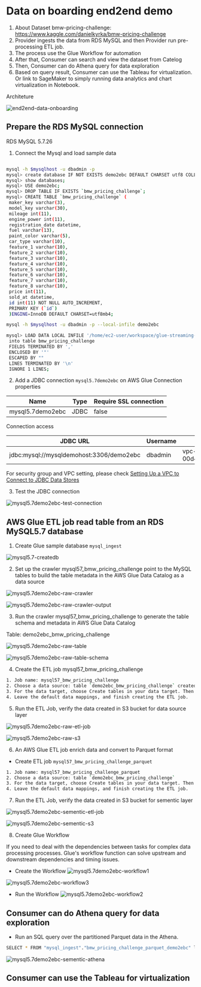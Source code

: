 # Data on boarding end2end demo

1. About Dataset bmw-pricing-challenge: https://www.kaggle.com/danielkyrka/bmw-pricing-challenge
2. Provider ingests the data from RDS MySQL and then Provider run pre-processing ETL job. 
3. The process use the Glue Workflow for automation
4. After that, Consumer can search and view the dataset from Catelog
5. Then, Consumer can do Athena query for data exploration
6. Based on query result, Consumer can use the Tableau for virtualization. Or link to SageMaker to simply running data analytics and chart virtualization in Notebook.

Architeture

![end2end-data-onboarding](media/end2end-data-onboarding.png)

## Prepare the RDS MySQL connection
RDS MySQL 5.7.26

1. Connect the Mysql and load sample data
```bash

mysql -h $mysqlhost -u dbadmin -p
mysql> create database IF NOT EXISTS demo2ebc DEFAULT CHARSET utf8 COLLATE utf8_general_ci; 
mysql> show databases;
mysql> USE demo2ebc;
mysql> DROP TABLE IF EXISTS `bmw_pricing_challenge`;
mysql> CREATE TABLE `bmw_pricing_challenge` (
 maker_key varchar(3),
 model_key varchar(30),
 mileage int(11),
 engine_power int(11),
 registration_date datetime,
 fuel varchar(13),
 paint_color varchar(5),
 car_type varchar(10),
 feature_1 varchar(10),
 feature_2 varchar(10),
 feature_3 varchar(10),
 feature_4 varchar(10),
 feature_5 varchar(10),
 feature_6 varchar(10),
 feature_7 varchar(10),
 feature_8 varchar(10),
 price int(11),
 sold_at datetime,
 id int(11) NOT NULL AUTO_INCREMENT,
 PRIMARY KEY (`id`)
 )ENGINE=InnoDB DEFAULT CHARSET=utf8mb4;

mysql -h $mysqlhost -u dbadmin -p --local-infile demo2ebc

mysql> LOAD DATA LOCAL INFILE '/home/ec2-user/workspace/glue-streaming-etl-demo/scripts/bmw_pricing_challenge.csv'
 into table bmw_pricing_challenge
 FIELDS TERMINATED BY ',' 
 ENCLOSED BY '"'
 ESCAPED BY ""
 LINES TERMINATED BY '\n'
 IGNORE 1 LINES;
```

2. Add a JDBC connection `mysql5.7demo2ebc` on AWS Glue
Connection properties

| Name    | Type | Require SSL connection |
| ----   | ---- | ---- |
| mysql5.7demo2ebc | JDBC | false |


Connection access

| JDBC URL | Username | VPC Id | Subnet | Security groups |
| ----   | ---- | ---- | ----   | ---- |
| jdbc:mysql://mysqldemohost:3306/demo2ebc | dbadmin | vpc-00d4874adbfc118c0 | subnet-082079fb3f35f20cc | sg-041b990f4d35eaa67 | 

For security group and VPC setting, please check [Setting Up a VPC to Connect to JDBC Data Stores](https://docs.aws.amazon.com/glue/latest/dg/setup-vpc-for-glue-access.html)

3. Test the JDBC connection

![mysql5.7demo2ebc-test-connection](media/mysql5.7demo2ebc-test-connection.png)

## AWS Glue ETL job read table from an RDS MySQL5.7 database
1. Create Glue sample database `mysql_ingest`

![mysql5.7-createdb](media/mysql5.7-createdb.png)

2. Set up the crawler mysql57_bmw_pricing_challenge point to the MySQL tables to build the table metadata in the AWS Glue Data Catalog as a data source

![mysql5.7demo2ebc-raw-crawler](media/mysql5.7demo2ebc-raw-crawler.png)

![mysql5.7demo2ebc-raw-crawler-output](media/mysql5.7demo2ebc-raw-crawler-output.png)

3. Run the crawler mysql57_bmw_pricing_challenge to generate the table schema and metadata in AWS Glue Data Catalog

Table: demo2ebc_bmw_pricing_challenge

![mysql5.7demo2ebc-raw-table](media/mysql5.7demo2ebc-raw-table.png)

![mysql5.7demo2ebc-raw-table-schema](media/mysql5.7demo2ebc-raw-table-schema.png)

4. Create the ETL job mysql57_bmw_pricing_challenge
```bash
1. Job name: mysql57_bmw_pricing_challenge
2. Choose a data source: table `demo2ebc_bmw_pricing_challenge` created by crawler
3. For the data target, choose Create tables in your data target. Then choose S3 Target path for raw data source layer, and Format as CSV
4. Leave the default data mappings, and finish creating the ETL job.
```

5. Run the ETL Job, verify the data created in S3 bucket for data source layer

![mysql5.7demo2ebc-raw-etl-job](media/mysql5.7demo2ebc-raw-etl-job.png)

![mysql5.7demo2ebc-raw-s3](media/mysql5.7demo2ebc-raw-s3.png)

6. An AWS Glue ETL job enrich data and convert to Parquet format
 - Create ETL job `mysql57_bmw_pricing_challenge_parquet`

```bash
1. Job name: mysql57_bmw_pricing_challenge_parquet
2. Choose a data source: table `demo2ebc_bmw_pricing_challenge`
3. For the data target, choose Create tables in your data target. Then choose S3 Target path for sementic layer, and Format as Parquet
4. Leave the default data mappings, and finish creating the ETL job.
```

7. Run the ETL Job, verify the data created in S3 bucket for sementic layer

![mysql5.7demo2ebc-sementic-etl-job](media/mysql5.7demo2ebc-sementic-etl-job.png)

![mysql5.7demo2ebc-sementic-s3](media/mysql5.7demo2ebc-sementic-s3.png)


8. Create Glue Workflow

If you need to deal with the dependencies between tasks for complex data processing processes. Glue's workflow function can solve upstream and downstream dependencies and timing issues.

- Create the Workflow
![mysql5.7demo2ebc-workflow1](media/mysql5.7demo2ebc-workflow1.png)

![mysql5.7demo2ebc-workflow3](media/mysql5.7demo2ebc-workflow3.png)

- Run the Workflow
![mysql5.7demo2ebc-workflow2](media/mysql5.7demo2ebc-workflow2.png)


## Consumer can do Athena query for data exploration

- Run an SQL query over the partitioned Parquet data in the Athena.

```bash
SELECT * FROM "mysql_ingest"."bmw_pricing_challenge_parquet_demo2ebc" limit 10;
```

![mysql5.7demo2ebc-sementic-athena](media/mysql5.7demo2ebc-sementic-athena.png)

## Consumer can use the Tableau for virtualization